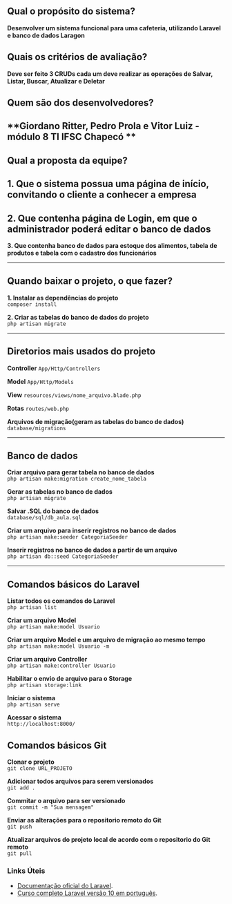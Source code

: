 ## Qual o propósito do sistema?
**Desenvolver um sistema funcional para uma cafeteria, utilizando Laravel e banco de dados Laragon**

## Quais os critérios de avaliação?
**Deve ser feito 3 CRUDs cada um deve realizar as operações de Salvar, Listar, Buscar, Atualizar e Deletar**

## Quem são dos desenvolvedores?
**Giordano Ritter, Pedro Prola e Vitor Luiz - módulo 8 TI IFSC Chapecó **
----
## Qual a proposta da equipe?
**1. Que o sistema possua uma página de início, convitando o cliente a conhecer a empresa**
----

**2. Que contenha página de Login, em que o administrador poderá editar o banco de dados**
----
**3. Que contenha banco de dados para estoque dos alimentos, tabela de produtos e tabela com o cadastro dos funcionários**

----
## Quando baixar o projeto, o que fazer? 
**1. Instalar as dependências do projeto**  
`composer install`  

**2. Criar as tabelas do banco de dados do projeto**  
`php artisan migrate` 

----
## Diretorios mais usados do projeto
**Controller**
`App/Http/Controllers`

**Model**
`App/Http/Models`

**View**
`resources/views/nome_arquivo.blade.php`

**Rotas**
`routes/web.php`

**Arquivos de migração(geram as tabelas do banco de dados)**
`database/migrations`

----
## Banco de dados

**Criar arquivo para gerar tabela no banco de dados**  
`php artisan make:migration create_nome_tabela`

**Gerar as tabelas no banco de dados**  
`php artisan migrate`

**Salvar .SQL do banco de dados**  
`database/sql/db_aula.sql`

**Criar um arquivo para inserir registros no banco de dados**  
`php artisan make:seeder CategoriaSeeder`

**Inserir registros no banco de dados a partir de um arquivo**  
`php artisan db::seed CategoriaSeeder`

----
## Comandos básicos do Laravel  
**Listar todos os comandos do Laravel**  
`php artisan list`

**Criar um arquivo Model**  
`php artisan make:model Usuario`

**Criar um arquivo Model e um arquivo de migração ao mesmo tempo**  
`php artisan make:model Usuario -m`

**Criar um arquivo Controller**  
`php artisan make:controller Usuario`

**Habilitar o envio de arquivo para o Storage**  
`php artisan storage:link`

**Iniciar o sistema**  
`php artisan serve`

**Acessar o sistema**  
`http://localhost:8000/`

## Comandos básicos Git

**Clonar o projeto**  
`git clone URL_PROJETO`

**Adicionar todos arquivos para serem versionados**  
`git add .`

**Commitar o arquivo para ser versionado**  
`git commit -m "Sua mensagem"`

**Enviar as alterações para o repositorio remoto do Git**  
`git push`

**Atualizar arquivos do projeto local de acordo com o repositorio do Git remoto**  
`git pull`

### Links Úteis
- [Documentação oficial do Laravel](https://laravel.com/docs).
- [Curso completo Laravel versão 10 em português](https://academy.especializati.com.br/curso/laravel-10-gratuito).

